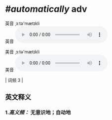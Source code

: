 # ***\#automatically*** adv
英音 ˌɔːtə'mætɪkli  
英音
<audio src="./media/automatically-B.aac" controls="controls"></audio>

美音 ˌɔːtə'mætɪkli  
美音
<audio src="./media/automatically.aac" controls="controls"></audio>



| 词频 3 |  

英文释义
---
### 1.*高义频：* **无意识地；自动地**  


